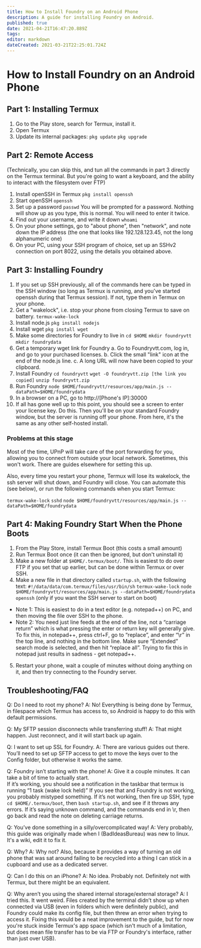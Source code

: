 ```yaml
---
title: How to Install Foundry on an Android Phone
description: A guide for installing Foundry on Android.
published: true
date: 2021-04-21T16:47:20.889Z
tags: 
editor: markdown
dateCreated: 2021-03-21T22:25:01.724Z
---
```


# How to Install Foundry on an Android Phone
## Part 1: Installing Termux
1. Go to the Play store, search for Termux, install it.
2. Open Termux
3. Update its internal packages:
  	`pkg update`
    `pkg upgrade`

## Part 2: Remote Access
(Technically, you can skip this, and tun all the commands in part 3 directly on the Termux terminal.  But you're going to want a keyboard, and the ability to interact with the filesystem over FTP)

1.	Install openSSH in Termux
		`pkg install openssh`
2.	Start openSSH
		`openssh`
3.	Set up a password
		`passwd`
    You will be prompted for a password.  Nothing will show up as you type, this is normal.  You will need to enter it twice.
4.	Find out your username, and write it down
		`whoami`
5.	On your phone settings, go to "about phone", then "network", and note down the IP address (the one that looks like 192.128.123.45, not the long alphanumeric one)
6.	On your PC, using your SSH program of choice, set up an SSHv2 connection on port 8022, using the details you obtained above.

## Part 3: Installing Foundry

1.	If you set up SSH previously, all of the commands here can be typed in the SSH window (so long as Termux is running, and you've started openssh during that Termux session).  If not, type them in Termux on your phone.
2.	Get a "wakelock", i.e. stop your phone from closing Termux to save on battery.
		`termux-wake-lock`
3.	Install node.js
		`pkg install nodejs`
4. 	Install wget
		`pkg install wget`
5.	Make some directories for Foundry to live in
		`cd $HOME`
    `mkdir foundryvtt`
    `mkdir foundrydata`
6.	Get a temporary wget link for Foundry
	a.	Go to Foundryvtt.com, log in, and go to your purchased licenses.
  b.	Click the small "link" icon at the end of the node.js line.
  c.	A long URL will now have been copied to your clipboard.
7.	Install Foundry
		`cd foundryvtt`
    `wget -O foundryvtt.zip [the link you copied]`
    `unzip foundryvtt.zip`
8.	Run Foundry
		`node $HOME/foundryvtt/resources/app/main.js --dataPath=$HOME/foundrydata`
9.	In a browser on a PC, go to http://[Phone's IP]:30000
10.	If all has gone well up to this point, you should see a screen to enter your license key.  Do this.  Then you'll be on your standard Foundry window, but the server is running off your phone.  From here, it's the same as any other self-hosted install.

### Problems at this stage

Most of the time, UPnP will take care of the port forwarding for you, allowing you to connect from outside your local network.  Sometimes, this won't work.  There are guides elsewhere for setting this up.

Also, every time you restart your phone, Termux will lose its wakelock, the ssh server will shut down, and Foundry will close.  You can automate this (see below), or run the following commands when you start Termux:

`termux-wake-lock`
`sshd`
`node $HOME/foundryvtt/resources/app/main.js --dataPath=$HOME/foundrydata`

## Part 4: Making Foundry Start When the Phone Boots
1.	From the Play Store, install Termux Boot (this costs a small amount)
2.	Run Termux Boot once (it can then be ignored, but don't uninstall it)
3.	Make a new folder at `$HOME/.termux/boot/`.  This is easiest to do over FTP if you set that up earlier, but can be done within Termux or over SSH.
4.	Make a new file in that directory called `startup.sh`, with the following text:
	`#!/data/data/com.termux/files/usr/bin/sh`
	`termux-wake-lock`
	`node $HOME/foundryvtt/resources/app/main.js --dataPath=$HOME/foundrydata`
  `openssh` (only if you want the SSH server to start on boot)
  
- Note 1:  This is easiest to do in a text editor (e.g. notepad++) on PC, and then moving the file over SSH to the phone.
- Note 2:  You need just line feeds at the end of the line, not a “carriage return” which is what pressing the enter or return key will generally give.  To fix this, in notepad++, press ctrl+F, go to “replace”, and enter “\r” in the top line, and nothing in the bottom line.  Make sure “Extended” search mode is selected, and then hit “replace all”.  Trying to fix this in notepad just results in sadness - get notepad++.
  
5.	Restart your phone, wait a couple of minutes without doing anything on it, and then try connecting to the Foundry server.

## Troubleshooting/FAQ
Q: Do I need to root my phone?
A: No! Everything is being done by Termux, in filespace which Termux has access to, so Android is happy to do this with default permissions.

Q: My SFTP session disconnects while transferring stuff!
A: That might happen.  Just reconnect, and it will start back up again.

Q: I want to set up SSL for Foundry.
A: There are various guides out there.  You’ll need to set up SFTP access to get to move the keys over to the Config folder, but otherwise it works the same.

Q: Foundry isn’t starting with the phone!
A: Give it a couple minutes. It can take a bit of time to actually start.  
	If it’s working, you should see a notification in the taskbar that termux is running “1 task (wake lock held)”
	If you see that and Foundry is not working, you probably mistyped something.
	If it’s not working, then fire up SSH, type `cd $HOME/.termux/boot`, then `bash startup.sh`, and see if it throws any errors.  If it’s saying unknown command, and the commands end in \r, then go back and read the note on deleting carriage returns.

Q: You’ve done something in a silly/overcomplicated way!
A: Very probably, this guide was originally made when I (BadIdeasBureau) was new to linux.  It's a wiki, edit it to fix it.

Q: Why?
A: Why not?
Also, because it provides a way of turning an old phone that was sat around failing to be recycled into a thing I can stick in a cupboard and use as a dedicated server.

Q: Can I do this on an iPhone?
A: No idea.  Probably not.  Definitely not with Termux, but there might be an equivalent.

Q: Why aren’t you using the shared internal storage/external storage?
A: I tried this.  It went weird.  Files created by the terminal didn’t show up when connected via USB (even in folders which were definitely public), and Foundry could make its config file, but then threw an error when trying to access it. Fixing this would be a neat improvement to the guide, but for now you're stuck inside Termux's app space (which isn't much of a limitation, but does mean file transfer has to be via FTP or Foundry's interface, rather than just over USB).



